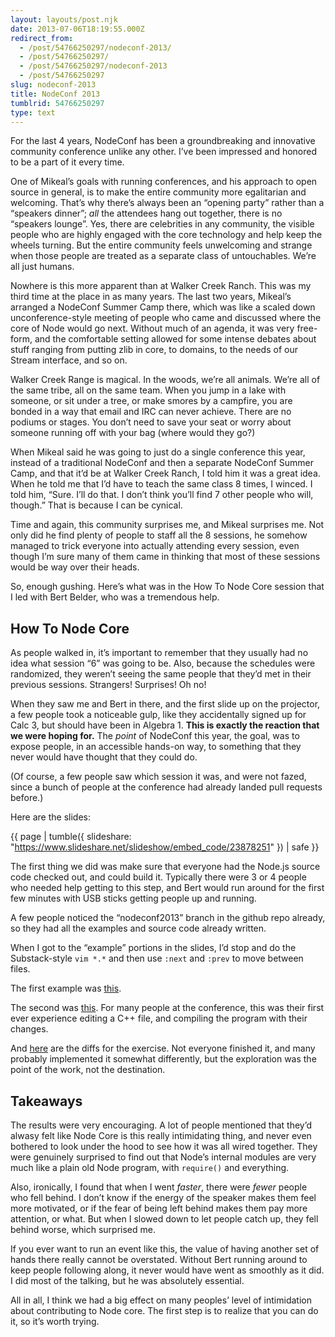 ```yaml
---
layout: layouts/post.njk
date: 2013-07-06T18:19:55.000Z
redirect_from:
  - /post/54766250297/nodeconf-2013/
  - /post/54766250297/
  - /post/54766250297/nodeconf-2013
  - /post/54766250297
slug: nodeconf-2013
title: NodeConf 2013
tumblrid: 54766250297
type: text
---
```

<p>For the last 4 years, NodeConf has been a groundbreaking and
innovative community conference unlike any other.  I&rsquo;ve been
impressed and honored to be a part of it every time.</p>

<p>One of Mikeal&rsquo;s goals with running conferences, and his approach to
open source in general, is to make the entire community more
egalitarian and welcoming.  That&rsquo;s why there&rsquo;s always been an “opening
party” rather than a “speakers dinner”; <em>all</em> the attendees hang out
together, there is no “speakers lounge”.  Yes, there are celebrities
in any community, the visible people who are highly engaged with the
core technology and help keep the wheels turning.  But the entire
community feels unwelcoming and strange when those people are treated
as a separate class of untouchables.  We&rsquo;re all just humans.</p>

<p>Nowhere is this more apparent than at Walker Creek Ranch.  This was my
third time at the place in as many years.  The last two years,
Mikeal&rsquo;s arranged a NodeConf Summer Camp there, which was like a
scaled down unconference-style meeting of people who came and
discussed where the core of Node would go next.  Without much of an
agenda, it was very free-form, and the comfortable setting allowed for
some intense debates about stuff ranging from putting zlib in core, to
domains, to the needs of our Stream interface, and so on.</p>

<p>Walker Creek Range is magical.  In the woods, we&rsquo;re all animals.
We&rsquo;re all of the same tribe, all on the same team.  When you jump in a
lake with someone, or sit under a tree, or make smores by a campfire,
you are bonded in a way that email and IRC can never achieve.  There
are no podiums or stages.  You don&rsquo;t need to save your seat or worry
about someone running off with your bag (where would they go?)</p>

<p>When Mikeal said he was going to just do a single conference this
year, instead of a traditional NodeConf and then a separate NodeConf
Summer Camp, and that it&rsquo;d be at Walker Creek Ranch, I told him it was
a great idea.  When he told me that I&rsquo;d have to teach the same class 8
times, I winced.  I told him, “Sure.  I&rsquo;ll do that.  I don&rsquo;t think
you&rsquo;ll find 7 other people who will, though.”  That is because I can be cynical.</p>

<p>Time and again, this community surprises me, and Mikeal surprises me.
Not only did he find plenty of people to staff all the 8 sessions, he
somehow managed to trick everyone into actually attending every
session, even though I&rsquo;m sure many of them came in thinking that most
of these sessions would be way over their heads.</p>

<p>So, enough gushing.  Here&rsquo;s what was in the How To Node Core session
that I led with Bert Belder, who was a tremendous help.</p>

<h2>How To Node Core</h2>

<p>As people walked in, it&rsquo;s important to remember that they usually had
no idea what session &ldquo;6&rdquo; was going to be.  Also, because the schedules
were randomized, they weren&rsquo;t seeing the same people that they&rsquo;d met
in their previous sessions.  Strangers!  Surprises!  Oh no!</p>

<p>When they saw me and Bert in there, and the first slide up on the
projector, a few people took a noticeable gulp, like they accidentally
signed up for Calc 3, but should have been in Algebra 1.  <strong>This is
exactly the reaction that we were hoping for.</strong>  The <em>point</em> of
NodeConf this year, the goal, was to expose people, in an accessible
hands-on way, to something that they never would have thought that
they could do.</p>

<p>(Of course, a few people saw which session it was, and were not
fazed, since a bunch of people at the conference had already landed
pull requests before.)</p>

<p>Here are the slides:</p>

{{ page | tumble({ slideshare: "https://www.slideshare.net/slideshow/embed_code/23878251" }) | safe }}

<p>The first thing we did was make sure that everyone had the Node.js
source code checked out, and could build it.  Typically there were 3
or 4 people who needed help getting to this step, and Bert would run
around for the first few minutes with USB sticks getting people up and
running.</p>

<p>A few people noticed the &ldquo;nodeconf2013&rdquo; branch in the github repo
already, so they had all the examples and source code already written.</p>

<p>When I got to the &ldquo;example&rdquo; portions in the slides, I&rsquo;d stop and do
the Substack-style <code>vim *.*</code> and then use <code>:next</code> and <code>:prev</code> to move
between files.</p>

<p>The first example was <a href="https://gist.github.com/isaacs/5938171">this</a>.</p>

<p>The second was <a href="https://gist.github.com/isaacs/5938207">this</a>.  For
many people at the conference, this was their first ever experience
editing a C++ file, and compiling the program with their changes.</p>

<p>And <a href="https://gist.github.com/isaacs/5938185">here</a> are the diffs for
the exercise.  Not everyone finished it, and many probably implemented
it somewhat differently, but the exploration was the point of the
work, not the destination.</p>

<h2>Takeaways</h2>

<p>The results were very encouraging.  A lot of people mentioned that
they&rsquo;d alwasy felt like Node Core is this really intimidating thing,
and never even bothered to look under the hood to see how it was all
wired together.  They were genuinely surprised to find out that Node&rsquo;s
internal modules are very much like a plain old Node program, with
<code>require()</code> and everything.</p>

<p>Also, ironically, I found that when I went <em>faster</em>, there were
<em>fewer</em> people who fell behind.  I don&rsquo;t know if the energy of the
speaker makes them feel more motivated, or if the fear of being left
behind makes them pay more attention, or what.  But when I slowed down
to let people catch up, they fell behind worse, which surprised me.</p>

<p>If you ever want to run an event like this, the value of having another set of hands there really cannot be overstated.  Without Bert running around to keep people following along, it never would have went as smoothly as it did.  I did most of the talking, but he was absolutely essential.</p>

<p>All in all, I think we had a big effect on many peoples&rsquo; level of
intimidation about contributing to Node core.  The first step is to
realize that you can do it, so it&rsquo;s worth trying.</p>

